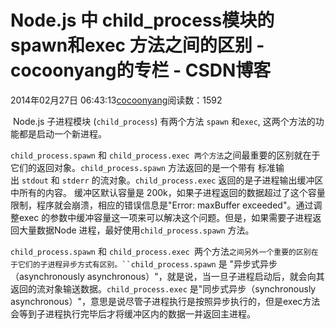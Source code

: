 # Node.js 中 child_process模块的spawn和exec 方法之间的区别 - cocoonyang的专栏 - CSDN博客





2014年02月27日 06:43:13[cocoonyang](https://me.csdn.net/cocoonyang)阅读数：1592








 Node.js 子进程模块 (`child_process`) 有两个方法 `spawn` 和`exec`, 这两个方法的功能都是启动一个新进程。

`child_process.spawn` 和 `child_process.exec 两个方法`之间最重要的区别就在于它们的返回对象。`child_process.spawn` 方法返回的是一个带有 标准输出 `stdout` 和 `stderr` 的流对象。`child_process.exec` 返回的是子进程输出缓冲区中所有的内容。
 缓冲区默认容量是 200k，如果子进程返回的数据超过了这个容量限制，程序就会崩溃，相应的错误信息是"Error: maxBuffer exceeded"。通过调整exec 的参数中缓冲容量这一项来可以解决这个问题。但是，如果需要子进程返回大量数据Node 进程，最好使用`child_process.spawn` 方法。

`child_process.spawn` 和 `child_process.exec `两个方法`之间另外一个重要的区别在于它们的子进程异步方式有区别。``child_process.spawn` 是 "异步式异步（asynchronously asynchronous）"，就是说，当一旦子进程启动后，就会向其返回的流对象输送数据。`child_process.exec` 是"同步式异步（synchronously
 asynchronous）"，意思是说尽管子进程执行是按照异步执行的，但是exec方法会等到子进程执行完毕后才将缓冲区内的数据一并返回主进程。








